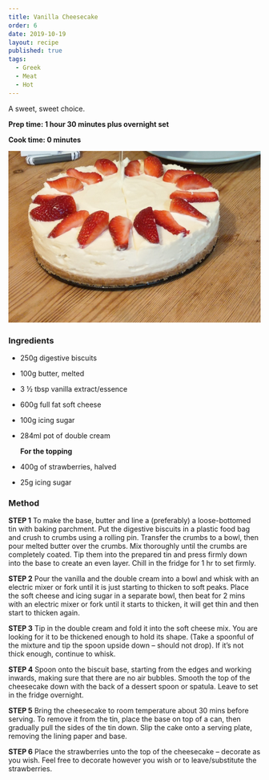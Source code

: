 ```yaml
---
title: Vanilla Cheesecake
order: 6
date: 2019-10-19
layout: recipe
published: true
tags:
  - Greek
  - Meat
  - Hot
---
```

A sweet, sweet choice.

**Prep time: 1 hour 30 minutes plus overnight set**

**Cook time: 0 minutes**

![Vanilla Cheesecake with strawberries on top](../uploads/imag1077_2-1-.jpg "Vanilla Cheesecake")

### Ingredients

* 250g digestive biscuits
* 100g butter, melted
* 3 ½ tbsp vanilla extract/essence
* 600g full fat soft cheese
* 100g icing sugar
* 284ml pot of double cream

  **For the topping**
* 400g of strawberries, halved
* 25g icing sugar

### Method

**STEP 1**
To make the base, butter and line a (preferably) a loose-bottomed tin with baking parchment. Put the digestive biscuits in a plastic food bag and crush to crumbs using a rolling pin. Transfer the crumbs to a bowl, then pour melted butter over the crumbs. Mix thoroughly until the crumbs are completely coated. Tip them into the prepared tin and press firmly down into the base to create an even layer. Chill in the fridge for 1 hr to set firmly.

**STEP 2**
Pour the vanilla and the double cream into a bowl and whisk with an electric mixer or fork until it is just starting to thicken to soft peaks. Place the soft cheese and icing sugar in a separate bowl, then beat for 2 mins with an electric mixer or fork until it starts to thicken, it will get thin and then start to thicken again.

**STEP 3**
Tip in the double cream and fold it into the soft cheese mix. You are looking for it to be thickened enough to hold its shape. (Take a spoonful of the mixture and tip the spoon upside down – should not drop). If it’s not thick enough, continue to whisk.

**STEP 4**
Spoon onto the biscuit base, starting from the edges and working inwards, making sure that there are no air bubbles. Smooth the top of the cheesecake down with the back of a dessert spoon or spatula. Leave to set in the fridge overnight.

**STEP 5**
Bring the cheesecake to room temperature about 30 mins before serving. To remove it from the tin, place the base on top of a can, then gradually pull the sides of the tin down. Slip the cake onto a serving plate, removing the lining paper and base.

**STEP 6**
Place the strawberries unto the top of the cheesecake – decorate as you wish. Feel free to decorate however you wish or to leave/substitute the strawberries.